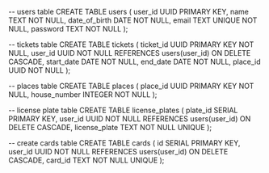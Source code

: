 -- users table
CREATE TABLE users (
    user_id UUID PRIMARY KEY,
    name TEXT NOT NULL,
    date_of_birth DATE NOT NULL,
    email TEXT UNIQUE NOT NULL,
    password TEXT NOT NULL
);

-- tickets table
CREATE TABLE tickets (
    ticket_id UUID PRIMARY KEY NOT NULL,
    user_id UUID NOT NULL REFERENCES users(user_id) ON DELETE CASCADE,
    start_date DATE NOT NULL,
    end_date DATE NOT NULL,
    place_id UUID NOT NULL
);

-- places table
CREATE TABLE places (
    place_id UUID PRIMARY KEY NOT NULL,
    house_number INTEGER NOT NULL
);

-- license plate table
CREATE TABLE license_plates (
    plate_id SERIAL PRIMARY KEY,
    user_id UUID NOT NULL REFERENCES users(user_id) ON DELETE CASCADE,
    license_plate TEXT NOT NULL UNIQUE
);

-- create cards table
CREATE TABLE cards (
    id SERIAL PRIMARY KEY,
    user_id UUID NOT NULL REFERENCES users(user_id) ON DELETE CASCADE,
    card_id TEXT NOT NULL UNIQUE
);